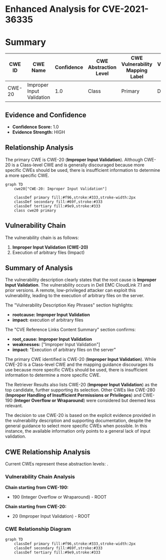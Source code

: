 # Enhanced Analysis for CVE-2021-36335

# Summary
| CWE ID | CWE Name | Confidence | CWE Abstraction Level | CWE Vulnerability Mapping Label | CWE-Vulnerability Mapping Notes |
|---|---|---|---|---|---|
| CWE-20 | Improper Input Validation | 1.0 | Class | Primary | Discouraged |

## Evidence and Confidence

*   **Confidence Score:** 1.0
*   **Evidence Strength:** HIGH

## Relationship Analysis
The primary CWE is CWE-20 (**Improper Input Validation**). Although CWE-20 is a Class-level CWE and is generally discouraged because more specific CWEs should be used, there is insufficient information to determine a more specific CWE.

```mermaid
graph TD
    cwe20["CWE-20: Improper Input Validation"]
    
    classDef primary fill:#f96,stroke:#333,stroke-width:2px
    classDef secondary fill:#69f,stroke:#333
    classDef tertiary fill:#9e9,stroke:#333
    class cwe20 primary
```

## Vulnerability Chain
The vulnerability chain is as follows:
1.  **Improper Input Validation (CWE-20)**
2.  Execution of arbitrary files (Impact)

## Summary of Analysis
The vulnerability description clearly states that the root cause is **Improper Input Validation**. The vulnerability occurs in Dell EMC CloudLink 7.1 and prior versions. A remote, low-privileged attacker can exploit this vulnerability, leading to the execution of arbitrary files on the server.

The "Vulnerability Description Key Phrases" section highlights:

*   **rootcause:** **Improper Input Validation**
*   **impact:** execution of arbitrary files

The "CVE Reference Links Content Summary" section confirms:

*   **root\_cause:** **Improper Input Validation**
*   **weaknesses:** ["Improper Input Validation"]
*   **impact:** "Execution of arbitrary files on the server"

The primary CWE identified is CWE-20 (**Improper Input Validation**). While CWE-20 is a Class-level CWE and the mapping guidance discourages its use because more specific CWEs should be used, there is insufficient information to determine a more specific CWE.

The Retriever Results also lists CWE-20 (**Improper Input Validation**) as the top candidate, further supporting its selection. Other CWEs like CWE-280 (**Improper Handling of Insufficient Permissions or Privileges**) and CWE-190 (**Integer Overflow or Wraparound**) were considered but deemed less relevant.

The decision to use CWE-20 is based on the explicit evidence provided in the vulnerability description and supporting documentation, despite the general guidance to select more specific CWEs when possible. In this instance, the available information only points to a general lack of input validation.


## CWE Relationship Analysis

Current CWEs represent these abstraction levels: .


### Vulnerability Chain Analysis

**Chain starting from CWE-190:**
- 190 (Integer Overflow or Wraparound) - ROOT


**Chain starting from CWE-20:**
- 20 (Improper Input Validation) - ROOT



### CWE Relationship Diagram

```mermaid
graph TD
    classDef primary fill:#f96,stroke:#333,stroke-width:2px
    classDef secondary fill:#69f,stroke:#333
    classDef tertiary fill:#9e9,stroke:#333
```